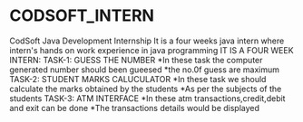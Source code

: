 # CODSOFT_INTERN
CodSoft Java Development Internship
It is a four weeks java intern where intern's hands on work experience in java programming 
IT IS A FOUR WEEK INTERN:
TASK-1:
GUESS THE NUMBER
*In these task the computer generated number should been gueesed 
*the no.0f guess are maximum
TASK-2:
STUDENT MARKS CALUCULATOR
*In these task we should calculate the marks obtained by the students
*As per the subjects of the students
TASK-3:
ATM INTERFACE
*In these atm transactions,credit,debit and exit can be done
*The transactions details would be displayed
